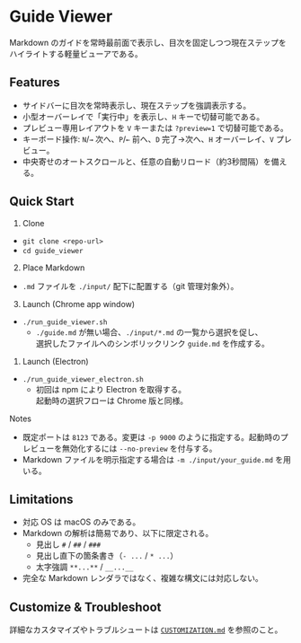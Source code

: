 # Guide Viewer

Markdown のガイドを常時最前面で表示し、目次を固定しつつ現在ステップをハイライトする軽量ビューアである。  

## Features

- サイドバーに目次を常時表示し、現在ステップを強調表示する。
- 小型オーバーレイで「実行中」を表示し、`H` キーで切替可能である。
- プレビュー専用レイアウトを `V` キーまたは `?preview=1` で切替可能である。
- キーボード操作: `N`/`→` 次へ、`P`/`←` 前へ、`D` 完了→次へ、`H` オーバーレイ、`V` プレビュー。
- 中央寄せのオートスクロールと、任意の自動リロード（約3秒間隔）を備える。

## Quick Start

1) Clone
- `git clone <repo-url>`
- `cd guide_viewer`

2) Place Markdown
- `.md` ファイルを `./input/` 配下に配置する（git 管理対象外）。

3) Launch (Chrome app window)
- `./run_guide_viewer.sh`
  - `./guide.md` が無い場合、`./input/*.md` の一覧から選択を促し、  
    選択したファイルへのシンボリックリンク `guide.md` を作成する。

1) Launch (Electron)
- `./run_guide_viewer_electron.sh`
  - 初回は npm により Electron を取得する。  
    起動時の選択フローは Chrome 版と同様。

Notes
- 既定ポートは `8123` である。変更は `-p 9000` のように指定する。起動時のプレビューを無効化するには `--no-preview` を付与する。
- Markdown ファイルを明示指定する場合は `-m ./input/your_guide.md` を用いる。

## Limitations

- 対応 OS は macOS のみである。
- Markdown の解析は簡易であり、以下に限定される。
  - 見出し `#` / `##` / `###`
  - 見出し直下の箇条書き（`- ...` / `* ...`）
  - 太字強調 `**...**` / `__...__`
- 完全な Markdown レンダラではなく、複雑な構文には対応しない。

## Customize & Troubleshoot


詳細なカスタマイズやトラブルシュートは [`CUSTOMIZATION.md`](./CUSTOMIZATION.md) を参照のこと。